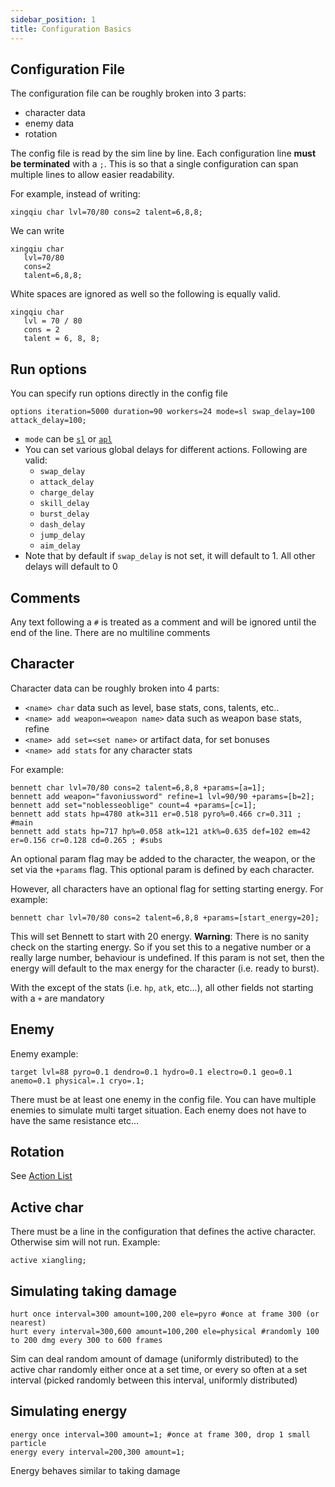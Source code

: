 ```yaml
---
sidebar_position: 1
title: Configuration Basics
---
```


## Configuration File

The configuration file can be roughly broken into 3 parts:

- character data
- enemy data
- rotation

The config file is read by the sim line by line. Each configuration line **must be terminated** with a `;`. This is so that a single configuration can span multiple lines to allow easier readability.

For example, instead of writing:

`xingqiu char lvl=70/80 cons=2 talent=6,8,8;`

We can write

```
xingqiu char
   lvl=70/80
   cons=2
   talent=6,8,8;
```

White spaces are ignored as well so the following is equally valid.

```
xingqiu char
   lvl = 70 / 80
   cons = 2
   talent = 6, 8, 8;
```

## Run options

You can specify run options directly in the config file

`options iteration=5000 duration=90 workers=24 mode=sl swap_delay=100 attack_delay=100;`

- `mode` can be [`sl`](/guide/sequential_mode) or [`apl`](/guide/action_priority_mode_guide)
- You can set various global delays for different actions. Following are valid:
  - `swap_delay`
  - `attack_delay`
  - `charge_delay`
  - `skill_delay`
  - `burst_delay`
  - `dash_delay`
  - `jump_delay`
  - `aim_delay`
- Note that by default if `swap_delay` is not set, it will default to 1. All other delays will default to 0

## Comments

Any text following a `#` is treated as a comment and will be ignored until the end of the line. There are no multiline comments

## Character

Character data can be roughly broken into 4 parts:

- `<name> char` data such as level, base stats, cons, talents, etc..
- `<name> add weapon=<weapon name>` data such as weapon base stats, refine
- `<name> add set=<set name>` or artifact data, for set bonuses
- `<name> add stats` for any character stats

For example:

```
bennett char lvl=70/80 cons=2 talent=6,8,8 +params=[a=1];
bennett add weapon="favoniussword" refine=1 lvl=90/90 +params=[b=2];
bennett add set="noblesseoblige" count=4 +params=[c=1];
bennett add stats hp=4780 atk=311 er=0.518 pyro%=0.466 cr=0.311 ; #main
bennett add stats hp=717 hp%=0.058 atk=121 atk%=0.635 def=102 em=42 er=0.156 cr=0.128 cd=0.265 ; #subs
```

An optional param flag may be added to the character, the weapon, or the set via the `+params` flag. This optional param is defined by each character.

However, all characters have an optional flag for setting starting energy. For example:

```
bennett char lvl=70/80 cons=2 talent=6,8,8 +params=[start_energy=20];
```

This will set Bennett to start with 20 energy. **Warning**: There is no sanity check on the starting energy. So if you set this to a negative number or a really large number, behaviour is undefined. If this param is not set, then the energy will default to the max energy for the character (i.e. ready to burst).

With the except of the stats (i.e. `hp`, `atk`, etc...), all other fields not starting with a `+` are mandatory

## Enemy

Enemy example:

`target lvl=88 pyro=0.1 dendro=0.1 hydro=0.1 electro=0.1 geo=0.1 anemo=0.1 physical=.1 cryo=.1;`

There must be at least one enemy in the config file. You can have multiple enemies to simulate multi target situation. Each enemy does not have to have the same resistance etc...

## Rotation

See [Action List](https://github.com/genshinsim/gsim/wiki/Action-List)

## Active char

There must be a line in the configuration that defines the active character. Otherwise sim will not run. Example:

`active xiangling;`

## Simulating taking damage

```
hurt once interval=300 amount=100,200 ele=pyro #once at frame 300 (or nearest)
hurt every interval=300,600 amount=100,200 ele=physical #randomly 100 to 200 dmg every 300 to 600 frames
```

Sim can deal random amount of damage (uniformly distributed) to the active char randomly either once at a set time, or every so often at a set interval (picked randomly between this interval, uniformly distributed)

## Simulating energy

```
energy once interval=300 amount=1; #once at frame 300, drop 1 small particle
energy every interval=200,300 amount=1;
```

Energy behaves similar to taking damage
